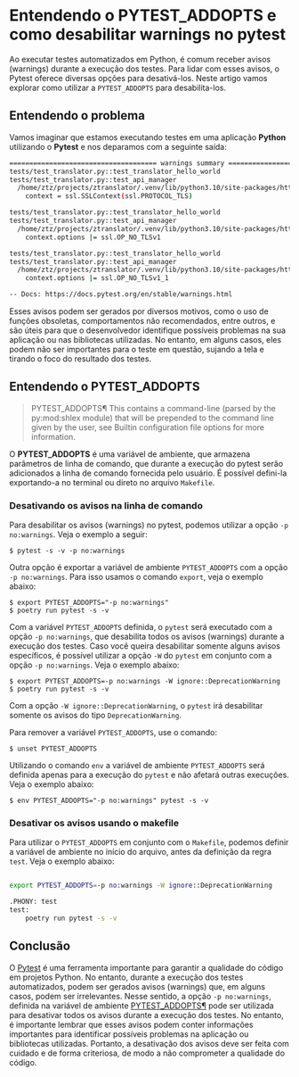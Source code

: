 # Entendendo o PYTEST_ADDOPTS e como desabilitar warnings no pytest




Ao executar testes automatizados em Python, é comum receber avisos (warnings) durante a execução dos testes. Para lidar com esses avisos, o Pytest oferece diversas opções para desativá-los. Neste artigo vamos explorar como utilizar a `PYTEST_ADDOPTS` para desabilita-los.



## Entendendo o problema

Vamos imaginar que estamos executando testes em uma aplicação **Python** utilizando o **Pytest** e nos deparamos com a seguinte saída:


```bash
===================================== warnings summary ======================================
tests/test_translator.py::test_translator_hello_world
tests/test_translator.py::test_api_manager
  /home/ztz/projects/ztranslator/.venv/lib/python3.10/site-packages/httpx/_config.py:156: DeprecationWarning: ssl.PROTOCOL_TLS is deprecated
    context = ssl.SSLContext(ssl.PROTOCOL_TLS)

tests/test_translator.py::test_translator_hello_world
tests/test_translator.py::test_api_manager
  /home/ztz/projects/ztranslator/.venv/lib/python3.10/site-packages/httpx/_config.py:159: DeprecationWarning: ssl.OP_NO_SSL*/ssl.OP_NO_TLS* options are deprecated
    context.options |= ssl.OP_NO_TLSv1

tests/test_translator.py::test_translator_hello_world
tests/test_translator.py::test_api_manager
  /home/ztz/projects/ztranslator/.venv/lib/python3.10/site-packages/httpx/_config.py:160: DeprecationWarning: ssl.OP_NO_SSL*/ssl.OP_NO_TLS* options are deprecated
    context.options |= ssl.OP_NO_TLSv1_1

-- Docs: https://docs.pytest.org/en/stable/warnings.html
```



Esses avisos podem ser gerados por diversos motivos, como o uso de funções obsoletas, comportamentos não recomendados, entre outros, e são úteis para que o desenvolvedor identifique possíveis problemas na sua aplicação ou nas bibliotecas utilizadas. No entanto, em alguns casos, eles podem não ser importantes para o teste em questão, sujando a tela e tirando o foco do resultado dos testes. 


## Entendendo o PYTEST_ADDOPTS


> PYTEST_ADDOPTS¶ 
> This contains a command-line (parsed by the py:mod:shlex module) that will be prepended 
> to the command line given by the user, see Builtin configuration file options 
> for more information.



O **PYTEST_ADDOPTS** é uma variável de ambiente, que armazena parâmetros de linha de comando, que durante a execução do pytest serão adicionados a linha de comando fornecida pelo usuário. É possível defini-la exportando-a no terminal ou direto no arquivo `Makefile`. 


### Desativando os avisos na linha de comando


Para desabilitar os avisos (warnings) no pytest, podemos utilizar a opção `-p no:warnings`. Veja o exemplo a seguir:


```
$ pytest -s -v -p no:warnings
```


Outra opção é exportar a variável de ambiente `PYTEST_ADDOPTS` com a opção `-p no:warnings`. Para isso usamos o comando `export`, veja o exemplo abaixo:


```
$ export PYTEST_ADDOPTS="-p no:warnings"
$ poetry run pytest -s -v
```

Com a variável `PYTEST_ADDOPTS` definida, o `pytest` será executado com a opção `-p no:warnings`, que desabilita todos os avisos (warnings) durante a execução dos testes. Caso você queira desabilitar somente alguns avisos específicos, é possível utilizar a opção `-W` do `pytest` em conjunto com a opção `-p no:warnings`. Veja o exemplo abaixo:


```
$ export PYTEST_ADDOPTS=-p no:warnings -W ignore::DeprecationWarning
$ poetry run pytest -s -v

```

Com a opção `-W ignore::DeprecationWarning`, o `pytest` irá desabilitar somente os avisos do tipo `DeprecationWarning`. 


Para remover a variável `PYTEST_ADDOPTS`, use o comando:


```
$ unset PYTEST_ADDOPTS
```

Utilizando o comando `env` a variável de ambiente `PYTEST_ADDOPTS` será definida apenas para a execução do `pytest` e não afetará outras execuções. Veja o exemplo abaixo:  

``` 
$ env PYTEST_ADDOPTS="-p no:warnings" pytest -s -v
```

### Desativar os avisos usando o makefile

Para utilizar o `PYTEST_ADDOPTS` em conjunto com o `Makefile`, podemos definir a variável de ambiente no início do arquivo, antes da definição da regra `test`. Veja o exemplo abaixo:


```bash

export PYTEST_ADDOPTS=-p no:warnings -W ignore::DeprecationWarning

.PHONY: test
test:
    poetry run pytest -s -v
```

## Conclusão

O [Pytest](https://docs.pytest.org/en/7.2.x/) é uma ferramenta importante para garantir a qualidade do código em projetos Python. No entanto, durante a execução dos testes automatizados, podem ser gerados avisos (warnings) que, em alguns casos, podem ser irrelevantes. Nesse sentido, a opção `-p no:warnings`, definida na variável de ambiente [PYTEST_ADDOPTS¶](https://docs.pytest.org/en/7.2.x/reference/reference.html#envvar-PYTEST_ADDOPTS) pode ser utilizada para desativar todos os avisos durante a execução dos testes. No entanto, é importante lembrar que esses avisos podem conter informações importantes para identificar possíveis problemas na aplicação ou bibliotecas utilizadas. Portanto, a desativação dos avisos deve ser feita com cuidado e de forma criteriosa, de modo a não comprometer a qualidade do código.


